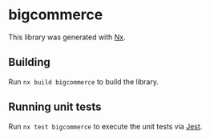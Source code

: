 # bigcommerce

This library was generated with [Nx](https://nx.dev).

## Building

Run `nx build bigcommerce` to build the library.

## Running unit tests

Run `nx test bigcommerce` to execute the unit tests via [Jest](https://jestjs.io).
